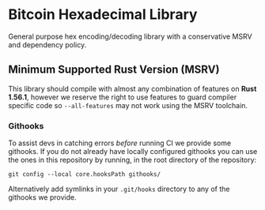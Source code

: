 # Bitcoin Hexadecimal Library

General purpose hex encoding/decoding library with a conservative MSRV and dependency policy.

## Minimum Supported Rust Version (MSRV)

This library should compile with almost any combination of features on **Rust 1.56.1**, however we
reserve the right to use features to guard compiler specific code so `--all-features` may not work
using the MSRV toolchain.

### Githooks

To assist devs in catching errors _before_ running CI we provide some githooks. If you do not
already have locally configured githooks you can use the ones in this repository by running, in the
root directory of the repository:
```
git config --local core.hooksPath githooks/
```

Alternatively add symlinks in your `.git/hooks` directory to any of the githooks we provide.
